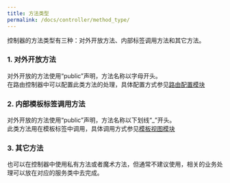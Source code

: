 ```yaml
---
title: 方法类型
permalink: /docs/controller/method_type/
---
```


控制器的方法类型有三种：对外开放方法、内部标签调用方法和其它方法。
### 1. 对外开放方法
对外开放的方法使用“public”声明，方法名称以字母开头。  
在路由控制器中可以配置此类方法的处理，具体配置方式参见[路由配置模块](/docs/route/index)
### 2. 内部模板标签调用方法
对外开放的方法使用“public”声明，方法名称以下划线“_”开头。  
此类方法用在模板标签中调用，具体调用方式参见[模板视图模块](/docs/view/index)
### 3. 其它方法
也可以在控制器中使用私有方法或者魔术方法，但通常不建议使用，相关的业务处理可以放在对应的服务类中去完成。



